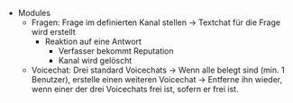 * Modules
    * Fragen: Frage im definierten Kanal stellen -> Textchat für die Frage wird erstellt
        * Reaktion auf eine Antwort
            * Verfasser bekommt Reputation
            * Kanal wird gelöscht
    * Voicechat: Drei standard Voicechats -> Wenn alle belegt sind (min. 1 Benutzer), erstelle einen weiteren Voicechat -> Entferne ihn wieder, wenn einer der drei Voicechats frei ist, sofern er frei ist.